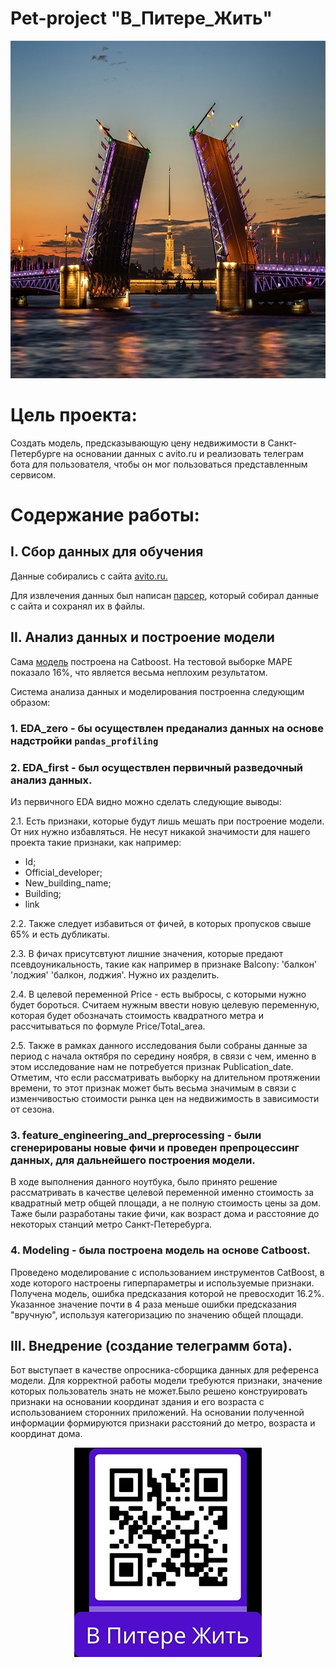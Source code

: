 # Pet-project "В_Питере_Жить"

<p align="center">
  <img width="960" height="540" src="https://github.com/NeKonnnn/PetProject-price-real-estate-in-St.-Petersburg/blob/main/Peterss.jpg">
</p>


# Цель проекта:

Создать модель, предсказывающую цену недвижимости в Санкт-Петербурге на основании данных с avito.ru и реализовать телеграм бота для пользователя, чтобы он мог пользоваться представленным сервисом.

# Содержание работы:

## I. Сбор данных для обучения

Данные собирались с сайта [avito.ru.](https://www.avito.ru/)

Для извлечения данных был написан [парсер](https://github.com/NeKonnnn/PetProject-price-real-estate-in-St.-Petersburg/blob/main/parser/avito_parser.py), который собирал данные с сайта и сохранял их в файлы.

## II. Анализ данных и построение модели 

Сама [модель](https://github.com/NeKonnnn/PetProject-price-real-estate-in-St.-Petersburg/blob/main/notebooks/3.%20Modeling.ipynb)
построена на Catboost. На тестовой выборке MAPE показало 16%, что является весьма неплохим результатом. 
 
Система анализа данных и моделирования построенна следующим образом:
### 1. EDA_zero - бы осуществлен преданализ данных на основе надстройки `pandas_profiling`

### 2. EDA_first - был осуществлен первичный разведочный анализ данных.

Из первичного EDA видно можно сделать следующие выводы:

2.1. Есть признаки, которые будут лишь мешать при построение модели. От них нужно избавляться. Не несут никакой значимости для нашего проекта такие признаки, как например:

- Id;
- Official_developer;
- New_building_name;
- Building;
- link

2.2. Также следует избавиться от фичей, в которых пропусков свыше 65% и есть дубликаты.

2.3. В фичах присутcвтуют лишние значения, которые предают псевдоуникальность, такие как например в признаке Balcony: 'балкон' 'лоджия' 'балкон, лоджия'. Нужно их разделить.

2.4. В целевой переменной Price - есть выбросы, с которыми нужно будет бороться. Считаем нужным ввести новую целевую переменную, которая будет обозначать стоимость квадратного метра и рассчитываться по формуле Price/Total_area.

2.5. Также в рамках данного исследования были собраны данные за период с начала октября по середину ноября, в связи с чем, именно в этом исследование нам не потребуется признак Publication_date. Отметим, что если рассматривать выборку на длительном протяжении времени, то этот признак может быть весьма значимым в связи с изменчивостью стоимости рынка цен на недвижимость в зависимости от сезона.

### 3. feature_engineering_and_preprocessing - были сгенерированы новые фичи и проведен препроцессинг данных, для дальнейшего построения модели.

В ходе выполнения данного ноутбука, было принято решение рассматривать в качестве целевой переменной именно стоимость за квадратный метр общей площади, а не полную стоимость цены за дом. Таже были разработаны такие фичи, как возраст дома и расстояние до некоторых станций метро Санкт-Петеребурга.

### 4. Modeling - была построена модель на основе Catboost.

Проведено моделирование с использованием инструментов CatBoost, в ходе которого настроены гиперпараметры и используемые признаки. Получена модель, ошибка предсказания которой не превосходит 16.2%. Указанное значение почти в 4 раза меньше ошибки предсказания "вручную", используя категоризацию по значению общей площади.

## III. Внедрение (создание телеграмм бота).

Бот выступает в качестве опросника-сборщика данных для референса модели. 
Для корректной работы модели требуются признаки, значение которых пользователь знать не может.Было решено конструировать признаки на основании координат здания и его возраста с использованием сторонних приложений. На основании полученной информации формируются признаки расстояний до метро, возраста и координат дома.


<p align="center">
  <img width="300" height="335" src="https://github.com/NeKonnnn/PetProject-price-real-estate-in-St.-Petersburg/blob/main/qr_code.jpg">
</p>






